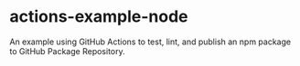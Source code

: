 # actions-example-node

An example using GitHub Actions to test, lint, and publish an npm package to
GitHub Package Repository.
